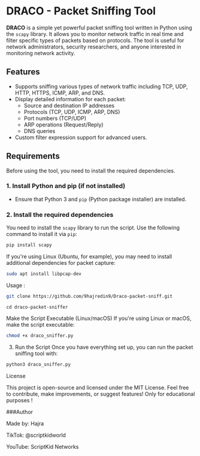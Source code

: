 # DRACO - Packet Sniffing Tool

**DRACO** is a simple yet powerful packet sniffing tool written in Python using the `scapy` library. It allows you to monitor network traffic in real time and filter specific types of packets based on protocols. The tool is useful for network administrators, security researchers, and anyone interested in monitoring network activity.

## Features

- Supports sniffing various types of network traffic including TCP, UDP, HTTP, HTTPS, ICMP, ARP, and DNS.
- Display detailed information for each packet:
  - Source and destination IP addresses
  - Protocols (TCP, UDP, ICMP, ARP, DNS)
  - Port numbers (TCP/UDP)
  - ARP operations (Request/Reply)
  - DNS queries
- Custom filter expression support for advanced users.

## Requirements

Before using the tool, you need to install the required dependencies.

### 1. Install Python and pip (if not installed)
- Ensure that Python 3 and `pip` (Python package installer) are installed.

### 2. Install the required dependencies
You need to install the `scapy` library to run the script. Use the following command to install it via `pip`:

```bash
pip install scapy
```


If you're using Linux (Ubuntu, for example), you may need to install additional dependencies for packet capture:

```bash 
sudo apt install libpcap-dev
```

Usage :

```bash
git clone https://github.com/9hajredin9/Draco-packet-sniff.git
```
```
cd draco-packet-sniffer
```


Make the Script Executable (Linux/macOS)
If you're using Linux or macOS, make the script executable:

```bash 
chmod +x draco_sniffer.py
```


3. Run the Script
Once you have everything set up, you can run the packet sniffing tool with:

```bash 
python3 draco_sniffer.py
```

License

This project is open-source and licensed under the MIT License. Feel free to contribute, make improvements, or suggest features!
Only for educational purposes !

###Author

Made by: Hajra

TikTok: @scriptkidworld

YouTube: ScriptKid Networks
